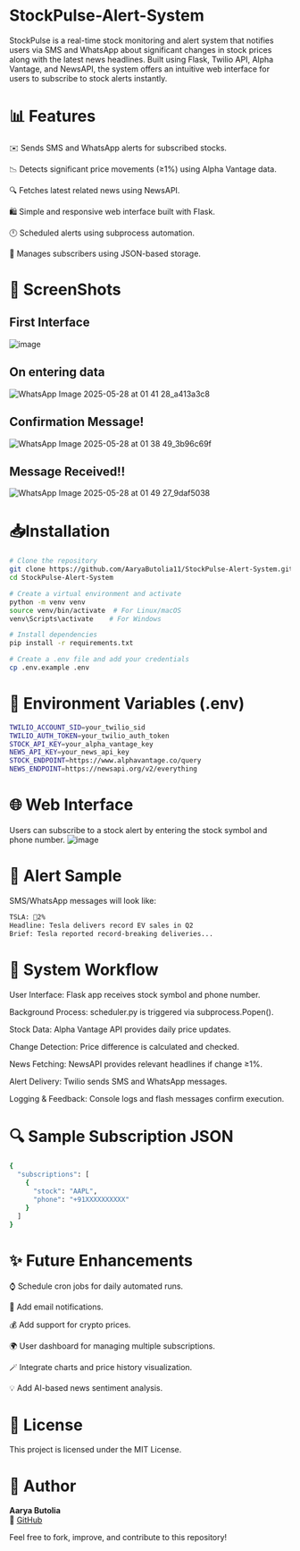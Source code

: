 # StockPulse-Alert-System

StockPulse is a real-time stock monitoring and alert system that notifies users via SMS and WhatsApp about significant changes in stock prices along with the latest news headlines. Built using Flask, Twilio API, Alpha Vantage, and NewsAPI, the system offers an intuitive web interface for users to subscribe to stock alerts instantly.

# 📊 Features

✉️ Sends SMS and WhatsApp alerts for subscribed stocks.

📉 Detects significant price movements (≥1%) using Alpha Vantage data.

🔍 Fetches latest related news using NewsAPI.

🛍️ Simple and responsive web interface built with Flask.

🕛 Scheduled alerts using subprocess automation.

📃 Manages subscribers using JSON-based storage.


# 📸 ScreenShots
## First Interface
![image](https://github.com/user-attachments/assets/9f616da2-6caf-4120-b72e-348ed6b5f583)

## On entering data
![WhatsApp Image 2025-05-28 at 01 41 28_a413a3c8](https://github.com/user-attachments/assets/0589086e-45bb-456e-bf4a-866419527d98)

## Confirmation Message!
![WhatsApp Image 2025-05-28 at 01 38 49_3b96c69f](https://github.com/user-attachments/assets/0c8311ec-950f-4c8e-ac0d-0800ca73d7c1)


## Message Received!!
![WhatsApp Image 2025-05-28 at 01 49 27_9daf5038](https://github.com/user-attachments/assets/392cd8ad-4db7-47ad-8401-f3960bf1979c)


# 📥Installation
```bash
# Clone the repository
git clone https://github.com/AaryaButolia11/StockPulse-Alert-System.git
cd StockPulse-Alert-System

# Create a virtual environment and activate
python -m venv venv
source venv/bin/activate  # For Linux/macOS
venv\Scripts\activate    # For Windows

# Install dependencies
pip install -r requirements.txt

# Create a .env file and add your credentials
cp .env.example .env
```

# 🔎 Environment Variables (.env)
```bash
TWILIO_ACCOUNT_SID=your_twilio_sid
TWILIO_AUTH_TOKEN=your_twilio_auth_token
STOCK_API_KEY=your_alpha_vantage_key
NEWS_API_KEY=your_news_api_key
STOCK_ENDPOINT=https://www.alphavantage.co/query
NEWS_ENDPOINT=https://newsapi.org/v2/everything

```

# 🌐 Web Interface

Users can subscribe to a stock alert by entering the stock symbol and phone number.
![image](https://github.com/user-attachments/assets/9f616da2-6caf-4120-b72e-348ed6b5f583)


# 📢 Alert Sample

SMS/WhatsApp messages will look like:

```bash
TSLA: 🔺2%
Headline: Tesla delivers record EV sales in Q2
Brief: Tesla reported record-breaking deliveries...
```

# 🔄 System Workflow

User Interface: Flask app receives stock symbol and phone number.

Background Process: scheduler.py is triggered via subprocess.Popen().

Stock Data: Alpha Vantage API provides daily price updates.

Change Detection: Price difference is calculated and checked.

News Fetching: NewsAPI provides relevant headlines if change ≥1%.

Alert Delivery: Twilio sends SMS and WhatsApp messages.

Logging & Feedback: Console logs and flash messages confirm execution.

# 🔍 Sample Subscription JSON
```bash
{
  "subscriptions": [
    {
      "stock": "AAPL",
      "phone": "+91XXXXXXXXXX"
    }
  ]
}
```

# ✨ Future Enhancements

⌚ Schedule cron jobs for daily automated runs.

🔄 Add email notifications.

💰 Add support for crypto prices.

🌍 User dashboard for managing multiple subscriptions.

🪄 Integrate charts and price history visualization.

💡 Add AI-based news sentiment analysis.


# 📄 License

This project is licensed under the MIT License.

# 🚀 Author
**Aarya Butolia**  
🔗 [GitHub](https://github.com/AaryaButolia11)


Feel free to fork, improve, and contribute to this repository!
